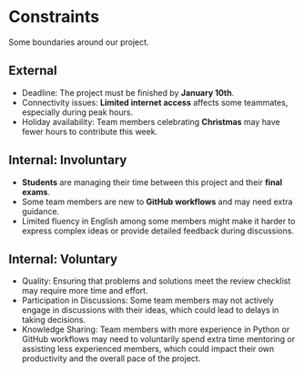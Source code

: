 <!-- this template is for inspiration, feel free to change it however you like! -->

# Constraints

Some boundaries around our project.

## External  

- Deadline: The project must be finished by **January 10th**.  
- Connectivity issues: **Limited internet access** affects some teammates,
 especially during peak hours.  
- Holiday availability: Team members celebrating **Christmas** may have fewer
 hours to contribute this week.  

## Internal: Involuntary  

- **Students** are managing their time between this project
 and their **final exams**.  
- Some team members are new to **GitHub workflows** and may need extra guidance.
- Limited fluency in English among some members might make it harder to express
 complex ideas or provide detailed feedback during discussions.

## Internal: Voluntary
- Quality: Ensuring that problems and solutions meet the review checklist may require more time and effort.
- Participation in Discussions: Some team members may not actively engage in discussions with their ideas, which could lead to delays in taking decisions.
- Knowledge Sharing: Team members with more experience in Python or GitHub workflows may need to voluntarily spend extra time mentoring or assisting less experienced members, which could impact their own productivity and the overall pace of the project.


<!--
  constraints that your team decided on to help scope the project. they may include:
  - coding style & conventions
  - agree on a code review checklist for the project repository
  - the number of hours you want to spend working
  - only using the colors black and white
-->
